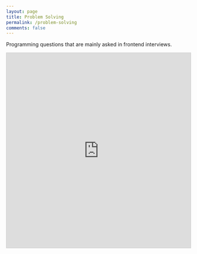 ```yaml
---
layout: page 
title: Problem Solving
permalink: /problem-solving
comments: false
---
```


Programming questions that are mainly asked in frontend interviews.

<div class="row justify-content-between">
    <div class="col-md-12 pr-5">
        <iframe class="airtable-embed" src="https://airtable.com/embed/shryeekmI2eyWawGF?backgroundColor=yellow&viewControls=on" frameborder="0" onmousewheel="" width="100%" height="533" style="background: transparent; border: 1px solid #ccc;"></iframe>
    </div>
</div>